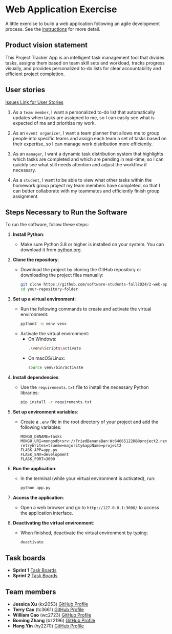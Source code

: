 # Web Application Exercise

A little exercise to build a web application following an agile development process. See the [instructions](instructions.md) for more detail.

## Product vision statement

This Project Tracker App is an intelligent task management tool that divides tasks, assigns them based on team skill sets and workload, tracks progress visually, and provides personalized to-do lists for clear accountability and efficient project completion.

## User stories
[Issues Link for User Stories](https://github.com/software-students-fall2024/2-web-app-n-a-j/issues)

1. As a `team member`, I want a personalized to-do list that automatically updates when tasks are assigned to me, so I can easily see what is expected of me and prioritize my work.

2. As an `event organizer`, I want a team planner that allows me to group people into specific teams and assign each team a set of tasks based on their expertise, so I can manage work distribution more efficiently.

3. As an `manager`, I want a dynamic task distribution system that highlights which tasks are completed and which are pending in real-time, so I can quickly see what still needs attention and adjust the workflow if necessary.

4. As a `student`, I want to be able to view what other tasks within the homework group project my team members have completed, so that I can better collaborate with my teammates and efficiently finish group assignment. 

## Steps Necessary to Run the Software

To run the software, follow these steps:

1. **Install Python**:
   - Make sure Python 3.8 or higher is installed on your system. You can download it from [python.org](https://www.python.org/downloads/).

2. **Clone the repository**:
   - Download the project by cloning the GitHub repository or downloading the project files manually:
     ```bash
     git clone https://github.com/software-students-fall2024/2-web-app-n-a-j
     cd your-repository-folder
     ```

3. **Set up a virtual environment**:
   - Run the following commands to create and activate the virtual environment:
     ```bash
     python3 -m venv venv
     ```
   - Activate the virtual environment:
     - On Windows:
       ```bash
       .\venv\Scripts\activate
       ```
     - On macOS/Linux:
       ```bash
       source venv/bin/activate
       ```

4. **Install dependencies**:
   - Use the `requirements.txt` file to install the necessary Python libraries:
     ```bash
     pip install -r requirements.txt
     ```

5. **Set up environment variables**:
   - Create a `.env` file in the root directory of your project and add the following variables:
     ```env
     MONGO_DBNAME=tasks
     MONGO_URI=mongodb+srv://FriedBananaBan:Wc6466512288@project2.nzxyf.mongodb.net/?retryWrites=true&w=majority&appName=project2
     FLASK_APP=app.py
     FLASK_ENV=development
     FLASK_PORT=3000
     ```

6. **Run the application**:
   - In the terminal (while your virtual environment is activated), run:
     ```bash
     python app.py
     ```

7. **Access the application**:
   - Open a web browser and go to `http://127.0.0.1:3000/` to access the application interface.

8. **Deactivating the virtual environment**:
   - When finished, deactivate the virtual environment by typing:
     ```bash
     deactivate
     ```

## Task boards

- **Sprint 1** [Task Boards](https://github.com/orgs/software-students-fall2024/projects/30)
- **Sprint 2** [Task Boards](https://github.com/orgs/software-students-fall2024/projects/49)

## Team members

- **Jessica Xu** (kx2053) [GitHub Profile](https://github.com/Jessicakk0711)
- **Terry Cao** (tc3661) [GitHub Profile](https://github.com/cao-exe)
- **William Cao** (wc2723) [GitHub Profile](https://github.com/FriedBananaBan)
- **Boming Zhang** (bz2196) [GitHub Profile](https://github.com/BomingZhang-coder)
- **Hang Yin** (hy2270) [GitHub Profile](https://github.com/Popilopi168)
